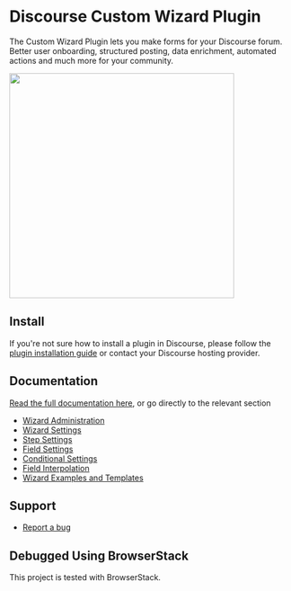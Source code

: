 # Discourse Custom Wizard Plugin

The Custom Wizard Plugin lets you make forms for your Discourse forum. Better user onboarding, structured posting, data enrichment, automated actions and much more for your community.

<img src="https://camo.githubusercontent.com/593432f1fc9658ffca104065668cc88fa21dffcd3002cb78ffd50c71f33a2523/68747470733a2f2f706176696c696f6e2d6173736574732e6e7963332e63646e2e6469676974616c6f6365616e7370616365732e636f6d2f706c7567696e732f77697a6172642d7265706f7369746f72792d62616e6e65722e706e67" alt="" data-canonical-src="https://pavilion-assets.nyc3.cdn.digitaloceanspaces.com/plugins/wizard-repository-banner.png" style="max-width: 100%;" width="400">

## Install

If you're not sure how to install a plugin in Discourse, please follow the [plugin installation guide](https://meta.discourse.org/t/install-a-plugin/19157) or contact your Discourse hosting provider.

## Documentation

[Read the full documentation here](https://discourse.pluginmanager.org/c/discourse-custom-wizard/documentation), or go directly to the relevant section

- [Wizard Administration](https://discourse.pluginmanager.org/t/wizard-administration)
- [Wizard Settings](https://discourse.pluginmanager.org/t/wizard-settings)
- [Step Settings](https://discourse.pluginmanager.org/t/step-settings)
- [Field Settings](https://discourse.pluginmanager.org/t/field-settings)
- [Conditional Settings](https://discourse.pluginmanager.org/t/conditional-settings)
- [Field Interpolation](https://discourse.pluginmanager.org/t/field-interpolation)
- [Wizard Examples and Templates](https://discourse.pluginmanager.org/t/wizard-examples-and-templates)

## Support

- [Report a bug](https://discourse.pluginmanager.org/w/bug-report)

## Debugged Using BrowserStack

This project is tested with BrowserStack.